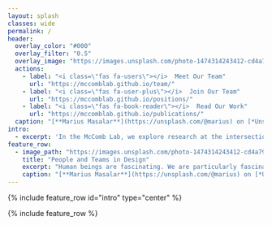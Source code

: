 ```yaml
---
layout: splash
classes: wide
permalink: /
header:
  overlay_color: "#000"
  overlay_filter: "0.5"
  overlay_image: "https://images.unsplash.com/photo-1474314243412-cd4a79f02c6a?ixlib=rb-1.2.1&ixid=MnwxMjA3fDB8MHxwaG90by1wYWdlfHx8fGVufDB8fHx8&auto=format&fit=crop&w=2942&q=80"
  actions:
    - label: "<i class=\"fas fa-users\"></i>  Meet Our Team"
      url: "https://mccomblab.github.io/team/"
    - label: "<i class=\"fas fa-user-plus\"></i>  Join Our Team"
      url: "https://mccomblab.github.io/positions/"
    - label: "<i class=\"fas fa-book-reader\"></i>  Read Our Work"
      url: "https://mccomblab.github.io/publications/"
  caption: "[**Marius Masalar**](https://unsplash.com/@marius) on [*Unsplash*](https://unsplash.com)"
intro:
  - excerpt: 'In the McComb Lab, we explore research at the intersection of engineering design, psychology, and computer science to create superpowers for designers, engineers, and problem-solvers.'
feature_row:
  - image_path: "https://images.unsplash.com/photo-1474314243412-cd4a79f02c6a?ixlib=rb-1.2.1&ixid=MnwxMjA3fDB8MHxwaG90by1wYWdlfHx8fGVufDB8fHx8&auto=format&fit=crop&w=2942&q=80"
    title: "People and Teams in Design"
    excerpt: "Human beings are fascinating. We are particularly fascinated by humans engaged in design and problem-solving."
    caption: "[**Marius Masalar**](https://unsplash.com/@marius) on [*Unsplash*](https://unsplash.com)"
---
```


{% include feature_row id="intro" type="center" %}

{% include feature_row %}
